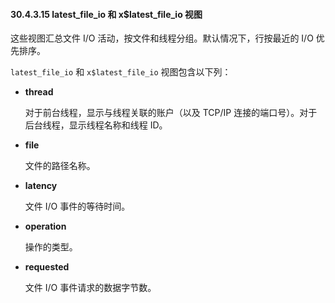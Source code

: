 #### 30.4.3.15 latest_file_io 和 x$latest_file_io 视图

这些视图汇总文件 I/O 活动，按文件和线程分组。默认情况下，行按最近的 I/O 优先排序。

`latest_file_io` 和 `x$latest_file_io` 视图包含以下列：

- **thread**

  对于前台线程，显示与线程关联的账户（以及 TCP/IP 连接的端口号）。对于后台线程，显示线程名称和线程 ID。

- **file**

  文件的路径名称。

- **latency**

  文件 I/O 事件的等待时间。

- **operation**

  操作的类型。

- **requested**

  文件 I/O 事件请求的数据字节数。